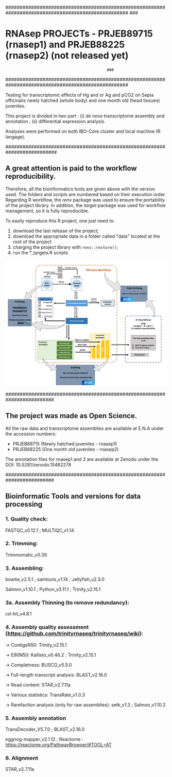 ###################################################################################################
												###
# RNAsep PROJECTs  - PRJEB89715 (rnasep1) and PRJEB88225 (rnasep2) (not released yet)		###
												###
###################################################################################################

Testing for transcriptomic effects of Hg and or Ag and pCO2 on Sepia officinalis newly hatched (whole body) and one month old (head tissues) juveniles.

This project is divided in two part : (i) *de novo* transcriptome assembly and annotation ; (ii) differential expression analysis.

Analyses were performed on both IBO-Core cluster and local machine (R langage).

##########################################################################
## A great attention is paid to the workflow reproducibility.

Therefore, all the bioinformatics tools are given above with the version used. The folders and scripts are numbered based on their execution order.
Regarding R workflow, the *renv* package was used to ensure the portability of the project library.
In addition, the *target* package was used for workflow management, so it is fully reproducible.

To easily reproduce this R project, one just need to:
1. download the last release of the project;
2. download the appropriate data in a folder called "data" located at the root of the project
3. charging the project library with `renv::restore()`;
4. run the *_targets.R scripts

<img src="Workflow.png" width="600"/>


#########################################################################
## The project was made as Open Science.

All the raw data and transcriptome assemblies are available at E.N.A under the accession numbers:

- PRJEB89715 (Newly hatched juveniles - rnasep1)
- PRJEB88225 (One month old juveniles - rnasep2)

The annotation files for rnasep1 and 2 are available at Zenodo under the DOI: 10.5281/zenodo.15462278

#########################################################################
## Bioinformatic Tools and versions for data processing

### 1. Quality check:

FASTQC_v0.12.1	; MULTIQC_v1.14

### 2. Trimming:

Trimmomatic_v0.39

### 3. Assembling:

bowtie_v2.5.1	; samtools_v1.14	; Jellyfish_v2.3.0

Salmon_v1.10.1	; Python_v3.11.1	; Trinity_v2.15.1

### 3a. Assembly Thinning (to remove redundancy):

cd-hit_v4.8.1

### 4. Assembly quality assessment (https://github.com/trinityrnaseq/trinityrnaseq/wiki):

-> ContigsN50: Trinity_v2.15.1

-> E90N50: Kallisto_v0.46.2	; Trinity_v2.15.1

-> Completness: BUSCO_v5.5.0

-> Full-length transcript analysis: BLAST_v2.16.0

-> Read content: STAR_v2.7.11a

-> Various statistics: TransRate_v1.0.3

-> Rarefaction analysis (only for raw assemblies): setk_v1.3	; Salmon_v1.10.2

### 5. Assembly annotation

TransDecoder_V5.7.0	; BLAST_v2.16.0 

eggnog-mapper_v2.1.12	; Reactome : https://reactome.org/PathwayBrowser/#TOOL=AT

### 6. Alignment

STAR_v2.7.11a




